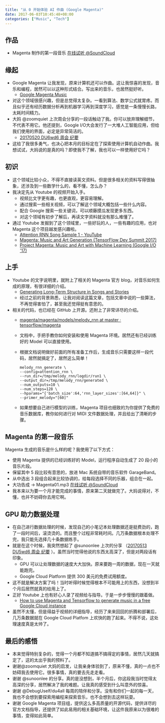 ```yaml
---
title: "从 0 开始体验 AI 作曲 (Google Magenta)"
date: 2017-06-03T10:45:48+08:00
categories: ["Music", "Tech"]
---
```


## 作品 

-  Magenta 制作的第一段音乐 [在线试听 @SoundCloud](https://soundcloud.com/zoezoejane/magenta_01) 

## 缘起

- Google Magenta 让我发现，原来计算机还可以作曲。这让我惊喜的发现，音乐和编程，居然可以以这种形式结合。写出来的音乐，也居然挺好听。
    - [Google Magenta Music](https://www.youtube.com/watch?v=6ZLB2-_0Hxw)
- 对这个领域很感兴趣，但是总觉得太复杂。一看到算法、数学公式就胃疼。而且似乎还有经历数据分析再到机器学习再到深度学习，感觉是一条慢慢长路，太耗时间精力。
- 大妈 @zoomquiet 上次周会分享的一段话触动了我。你可以放弃理解细节，不代表不用它。他还提到，Google I/O大会发行了一大堆人工智能应用，但给我们使用的界面，必定是异常简洁的。
    - [20170520 DU6wd6 周会 纪要](https://github.com/DebugUself/du4proto/issues/115#issuecomment-303004414)
- 这给了我很多勇气，也决心把本月的目标定在了探索使用计算机自动作曲。我想试试，大妈说的是真的吗？即使我不了解，我也可以一样使用好它吗？

## 初识

- 这个领域比较小众，不得不直接读英文资料。但是很多相关的资料写得很抽象，还涉及到一些数学什么的，看不懂，怎么办？
- 我决定先从 Youtube 的视频开始入手。
    - 视频比文字更有趣，也更直观，更容易理解。
    - 通过搜索一些相关视频，可以了解这个领域大概包括一些什么内容。 
    - 配合 Google 搜索一些关键词，可以顺藤摸瓜发现更多东西。
    - 对这个领域有初步了解后，再读文字资料就没有那么难懂了。
- 通过 Youtube 发掘到了这个领域里，一些好玩的人，一些有趣的应用，也对 Magenta 这个项目越发感兴趣啦。
    -  [Attention RNN Song Sample 1 - YouTube](https://www.youtube.com/watch?v=TgKd8_r-yl8)
    -  [Magenta: Music and Art Generation (TensorFlow Dev Summit 2017)](https://www.youtube.com/watch?v=vM5NaGoynjE)
    -  [Project Magenta: Music and Art with Machine Learning (Google I/O '17)](https://www.youtube.com/watch?v=2FAjQ6R_bf0)

## 上手

- Youtube 的文字说明里，就附上了相关的 Magenta 官方 blog，对音乐如何生成的原理，有很详细的介绍。
    - [Generating Long-Term Structure in Songs and Stories](https://magenta.tensorflow.org/2016/07/15/lookback-rnn-attention-rnn/)
    - 经过之前的背景熟悉，让我对阅读这篇文章，包括文章中说的一些算法，不再觉得害怕了，甚至我还觉得挺有意思的。
- 相关的代码，也已经在 GitHub 上开源。还附上了非常详尽的介绍。
    - [magenta/magenta/models/melody_rnn at master · tensorflow/magenta](https://github.com/tensorflow/magenta/tree/master/magenta/models/melody_rnn)  
    - 文档中，手把手教你如何安装和使用 Magenta 环境。居然还有已经训练好的 Model 可以直接使用。
    - 根据文档说明做好前面的所有准备工作后，生成音乐只需要这样一段代码，居然就搞定了，居然这么简单！

        ```
        melody_rnn_generate \
        --config=attention_rnn \
        --run_dir=/tmp/melody_rnn/logdir/run1 \
        --output_dir=/tmp/melody_rnn/generated \
        --num_outputs=10 \
        --num_steps=128 \
        --hparams="{'batch_size':64,'rnn_layer_sizes':[64,64]}" \
        --primer_melody="[60]"
        ```
    - 如果想要自己进行模型的训练，Magenta 项目也细致的为你提供了免费的音乐数据库，教你如何进行对 MIDI 文件数据处理，并且给出了清晰的步骤。
    

## Magenta 的第一段音乐
    
Magenta 生成的音乐是什么样的呢？我使用了以下方式：

- 使用 Magenta 提供的已经训练好的 Model，运行程序自动生成了 20 段小的音乐片段。
- 保留其中 5 段比较有意思的，放进 Mac 系统自带的音乐软件 GarageBand。
- 从中选出 3 段组合起来比较协调的，给每段选择不同的乐器，组合在一起。
- 大功告成 -> Magenta01.mp3 [在线试听 @SoundCloud](https://soundcloud.com/zoezoejane/magenta_01) 
- 我本来以为要一个月才能完成的事情，原来第二天就做完了。大妈说得对，不懂，也并不妨碍你去用它啊。
    
## GPU 助力数据处理

- 在自己进行数据处理的时候，发现自己的小笔记本处理数据还是挺费劲的，跑了一段时间后，滚烫烫的。而且整个过程非常耗时间。几万条数据根本处理不完，我只能先选择几十条数据练手。
- 就是在这个时候，我突然想起了 @sunoonlee 上次的分享 （[20170513 DU5wd6 周会 纪要](https://github.com/zhangshiyinrunwithcc) ）。虽然当时觉得他说的东西太高深了，但是对两段话有印象。
    - GPU 可以让处理数据的速度大大加快。原来要跑一周的数据，现在一天就能跑完。
    - Google Cloud Platform 提供 300 美元的免费试用额度。 
- 这不就是解决方案了吗！当时听得时候觉得根本不可能用上的东西，没想到半个月后居然就真的给用上了。
- 正好 Youtube 上也有好心人录了视频给与指导。于是一步步慢慢的跟着做。
   - [How to use Magenta and Tensorflow to generate music in a free Google Cloud instance](https://www.youtube.com/watch?v=4tujdi8yyow) 
- 虽然不太懂，但是得益于视频的详细指导，经历了来来回回的折腾和部署后，几万条数据就在 Google Cloud Platfom 上欢快的跑了起来。不得不说，这处理速度真是太帅了。

## 最后的感悟

- 本来觉得特别复杂的，觉得一个月都不知道搞不搞得定的事情，居然几天就搞定了，这的太出乎我的预料了。
- 谢谢@zoomquiet 大妈的启发，让我亲身体验到了，原来不懂，真的一点也不妨碍我去使用它。很多事情，真的要去先走走看。
- 谢谢 @sunoonlee 的分享。真的是没想到，半个月后，你这段我当时觉得太高深的分享，居然解决了我的难题。让我真的感受到什么叫意外的惊喜。
- 谢谢 @DebugUself/du4all 每周的陪伴和分享。没有和你们一起的每一天，我也不会想到要探索用编程来探索音乐，也不会想到去这样玩耍。
- 谢谢 Google Magenta 项目组，提供这么多高质量的开源代码，提供详尽的官方文档指导，还提供了如此易用的相关基础环境，让这件我原来以为很难的事情，变得如此简单。


